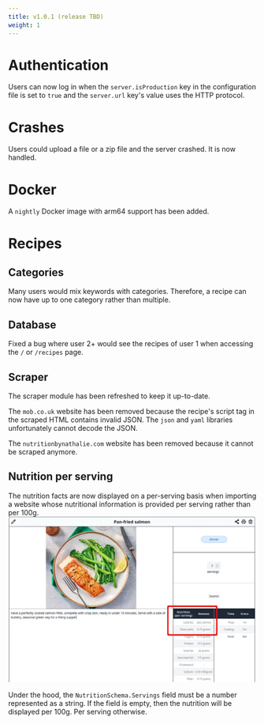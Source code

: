 ```yaml
---
title: v1.0.1 (release TBD)
weight: 1
---
```


# Authentication

Users can now log in when the `server.isProduction` key in the configuration file is set to `true` and the `server.url` key's value uses the HTTP protocol.

# Crashes

Users could upload a file or a zip file and the server crashed. It is now handled.

# Docker

A `nightly` Docker image with arm64 support has been added.

# Recipes

## Categories

Many users would mix keywords with categories. Therefore, a recipe can now have up to one category rather than multiple.

## Database

Fixed a bug where user 2+ would see the recipes of user 1 when accessing the `/` or `/recipes` page.

## Scraper

The scraper module has been refreshed to keep it up-to-date.

The `mob.co.uk` website has been removed because the recipe's script tag in the scraped HTML contains invalid JSON.
The `json` and `yaml` libraries unfortunately cannot decode the JSON.

The `nutritionbynathalie.com` website has been removed because it cannot be scraped anymore.

## Nutrition per serving

The nutrition facts are now displayed on a per-serving basis when importing a website whose nutritional information is provided per serving rather than per 100g.
![](images/v1.0.1/fixed-salmon.webp)

Under the hood, the `NutritionSchema.Servings` field must be a number represented as a string. If the field is empty, then the nutrition will be displayed per 100g. Per serving otherwise.
